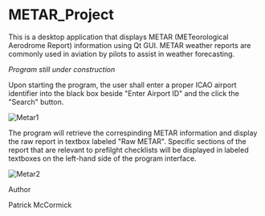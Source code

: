 # METAR_Project

This is a desktop application that displays METAR (METeorological Aerodrome Report) information using Qt GUI. METAR weather reports are commonly used in aviation by pilots to assist in weather forecasting.

*Program still under construction*


Upon starting the program, the user shall enter a proper ICAO airport identifier into the black box beside "Enter Airport ID" and the click the "Search" button.

![Metar1](https://user-images.githubusercontent.com/51823622/142458045-386d1e46-49d8-4ca7-8b9f-5ca99e6b4963.jpg)


The program will retrieve the correspinding METAR information and display the raw report in textbox labeled "Raw METAR". Specific sections of the report that are relevant to prefilght checklists will be displayed in labeled textboxes on the left-hand side of the program interface.

![Metar2](https://user-images.githubusercontent.com/51823622/142460003-1829380b-6367-410f-883d-e454997f8c61.jpg)




Author

Patrick McCormick


